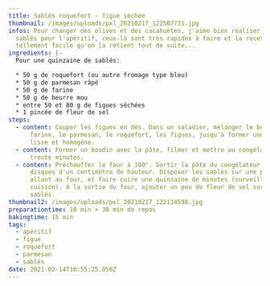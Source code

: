 ```yaml
---
title: Sablés roquefort - figue séchée
thumbnail: /images/uploads/pxl_20210217_122507731.jpg
infos: Pour changer des olives et des cacahuètes, j'aime bien réaliser des
  sablés pour l'apéritif, ceux-là sont très rapides à faire et la recette est
  tellement facile qu'on la retient tout de suite...
ingredients: |-
  Pour une quinzaine de sablés:

  * 50 g de roquefort (ou autre fromage type bleu)
  * 50 g de parmesan râpé
  * 50 g de farine
  * 50 g de beurre mou
  * entre 50 et 80 g de figues séchées 
  * 1 pincée de fleur de sel
steps:
  - content: Couper les figues en dés. Dans un saladier, mélanger le beurre, la
      farine, le parmesan, le roquefort, les figues, jusqu'à former une pâte
      lisse et homogène.
  - content: Former un boudin avec la pâte, filmer et mettre au congélateur au moins
      trente minutes.
  - content: Préchauffer le four à 180°. Sortir la pâte du congélateur et couper des
      disques d'un centimètre de hauteur. Disposer les sablés sur une plaque
      allant au four, et faire cuire une quinzaine de minutes (surveiller la
      cuisson). A la sortie du four, ajouter un peu de fleur de sel sur les
      sablés.
thumbnail2: /images/uploads/pxl_20210217_122114598.jpg
preparationtime: 10 min + 30 min de repos
bakingtime: 15 min
tags:
  - apéritif
  - figue
  - roquefort
  - parmesan
  - sablés
date: 2021-02-14T16:55:25.056Z
---
```

